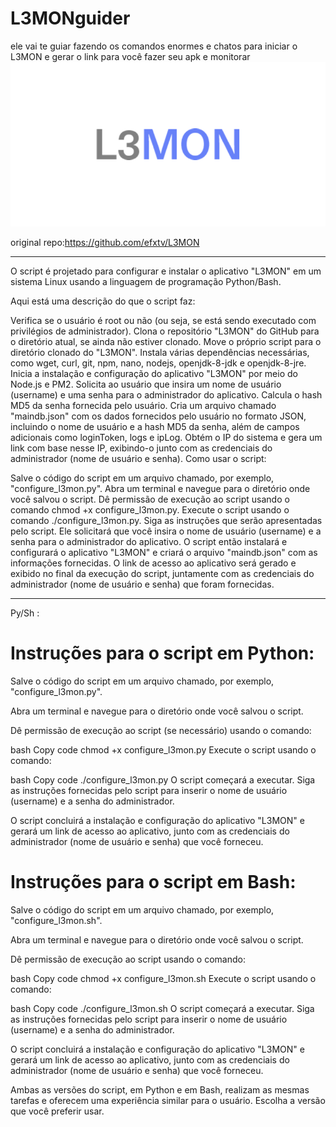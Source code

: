 # L3MONguider
ele vai te guiar fazendo os comandos enormes e chatos para iniciar o L3MON e gerar o link para você fazer seu apk e monitorar
![lemonlogo](L3MON.png)

original repo:https://github.com/efxtv/L3MON

---
O script é projetado para configurar e instalar o aplicativo "L3MON" em um sistema Linux usando a linguagem de programação Python/Bash.

Aqui está uma descrição do que o script faz:

Verifica se o usuário é root ou não (ou seja, se está sendo executado com privilégios de administrador).
Clona o repositório "L3MON" do GitHub para o diretório atual, se ainda não estiver clonado.
Move o próprio script para o diretório clonado do "L3MON".
Instala várias dependências necessárias, como wget, curl, git, npm, nano, nodejs, openjdk-8-jdk e openjdk-8-jre.
Inicia a instalação e configuração do aplicativo "L3MON" por meio do Node.js e PM2.
Solicita ao usuário que insira um nome de usuário (username) e uma senha para o administrador do aplicativo.
Calcula o hash MD5 da senha fornecida pelo usuário.
Cria um arquivo chamado "maindb.json" com os dados fornecidos pelo usuário no formato JSON, incluindo o nome de usuário e a hash MD5 da senha, além de campos adicionais como loginToken, logs e ipLog.
Obtém o IP do sistema e gera um link com base nesse IP, exibindo-o junto com as credenciais do administrador (nome de usuário e senha).
Como usar o script:

Salve o código do script em um arquivo chamado, por exemplo, "configure_l3mon.py".
Abra um terminal e navegue para o diretório onde você salvou o script.
Dê permissão de execução ao script usando o comando chmod +x configure_l3mon.py.
Execute o script usando o comando ./configure_l3mon.py.
Siga as instruções que serão apresentadas pelo script. Ele solicitará que você insira o nome de usuário (username) e a senha para o administrador do aplicativo.
O script então instalará e configurará o aplicativo "L3MON" e criará o arquivo "maindb.json" com as informações fornecidas.
O link de acesso ao aplicativo será gerado e exibido no final da execução do script, juntamente com as credenciais do administrador (nome de usuário e senha) que foram fornecidas.


---
Py/Sh :

# Instruções para o script em Python:

Salve o código do script em um arquivo chamado, por exemplo, "configure_l3mon.py".

Abra um terminal e navegue para o diretório onde você salvou o script.

Dê permissão de execução ao script (se necessário) usando o comando:

bash
Copy code
chmod +x configure_l3mon.py
Execute o script usando o comando:

bash
Copy code
./configure_l3mon.py
O script começará a executar. Siga as instruções fornecidas pelo script para inserir o nome de usuário (username) e a senha do administrador.

O script concluirá a instalação e configuração do aplicativo "L3MON" e gerará um link de acesso ao aplicativo, junto com as credenciais do administrador (nome de usuário e senha) que você forneceu.

# Instruções para o script em Bash:

Salve o código do script em um arquivo chamado, por exemplo, "configure_l3mon.sh".

Abra um terminal e navegue para o diretório onde você salvou o script.

Dê permissão de execução ao script usando o comando:

bash
Copy code
chmod +x configure_l3mon.sh
Execute o script usando o comando:

bash
Copy code
./configure_l3mon.sh
O script começará a executar. Siga as instruções fornecidas pelo script para inserir o nome de usuário (username) e a senha do administrador.

O script concluirá a instalação e configuração do aplicativo "L3MON" e gerará um link de acesso ao aplicativo, junto com as credenciais do administrador (nome de usuário e senha) que você forneceu.

Ambas as versões do script, em Python e em Bash, realizam as mesmas tarefas e oferecem uma experiência similar para o usuário. Escolha a versão que você preferir usar.




